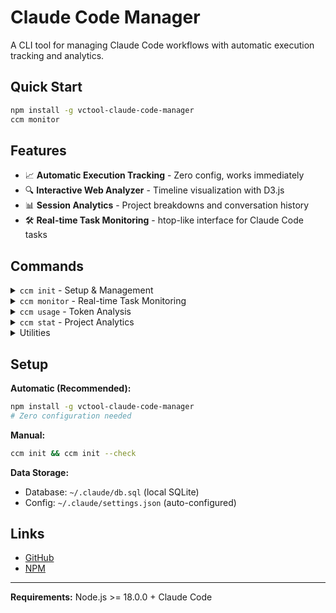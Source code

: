 # Claude Code Manager

A CLI tool for managing Claude Code workflows with automatic execution tracking and analytics.

## Quick Start

```bash
npm install -g vctool-claude-code-manager
ccm monitor
```

## Features

- 📈 **Automatic Execution Tracking** - Zero config, works immediately
- 🔍 **Interactive Web Analyzer** - Timeline visualization with D3.js
- 📊 **Session Analytics** - Project breakdowns and conversation history
- 🛠️ **Real-time Task Monitoring** - htop-like interface for Claude Code tasks

## Commands

<details>
<summary><code>ccm init</code> - Setup & Management</summary>

Initialize and manage tracking system.

```bash
ccm init                   # Set up tracking
ccm init --check           # Verify setup
ccm init --force           # Force reinitialize
```

</details>

<details>
<summary><code>ccm monitor</code> - Real-time Task Monitoring</summary>

htop-like interface for Claude Code tasks with hierarchical view.

```bash
ccm monitor
```

**Controls:**
- `Tab` - Filter tasks (all/pending/active/completed)
- `Space` - Expand/collapse tree nodes
- `Enter` - Show task details
- `A` - Active tasks only
- `Q` - Quit

**Tree Structure:** Project → Session → Agent → Task

</details>

<details>
<summary><code>ccm usage</code> - Token Analysis</summary>

Analyze Claude Code token usage and costs.

```bash
ccm usage daily            # Daily usage report
ccm usage monthly          # Monthly aggregated report
ccm usage blocks --live    # Real-time dashboard
```

**Options:**
- `--since <date>` - Start date filter (YYYYMMDD)
- `--until <date>` - End date filter (YYYYMMDD)
- `--breakdown` - Show per-model costs
- `--json` - JSON output

</details>

<details>
<summary><code>ccm stat</code> - Project Analytics</summary>

View session statistics and export data.

```bash
ccm stat --analyzer        # Interactive web analyzer
ccm stat --output-path     # Export data
```

**Options:**
- `--analyzer` - Open web-based analyzer
- `--output-path <path>` - Export data (JSON/Markdown)
- `--current` - Current project only
- `--with-ai` - Include AI responses

</details>

<details>
<summary>Utilities</summary>

Additional tools for project management.

```bash
ccm backup                 # Backup Claude config
ccm slim                   # Clean up old entries
ccm track                  # Internal tracking (auto-used)
```

</details>

## Setup

**Automatic (Recommended):**
```bash
npm install -g vctool-claude-code-manager
# Zero configuration needed
```

**Manual:**
```bash
ccm init && ccm init --check
```

**Data Storage:**
- Database: `~/.claude/db.sql` (local SQLite)
- Config: `~/.claude/settings.json` (auto-configured)

## Links

- [GitHub](https://github.com/markshawn2020/vctool-claude-code-manager)
- [NPM](https://www.npmjs.com/package/vctool-claude-code-manager)

---

**Requirements:** Node.js >= 18.0.0 + Claude Code
